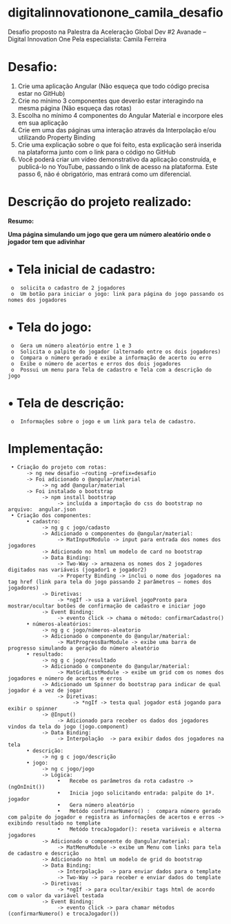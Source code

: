 # digitalinnovationone_camila_desafio
Desafio proposto na Palestra da Aceleração Global Dev #2 Avanade – Digital Innovation One Pela especialista: Camila Ferreira

# Desafio:
1) Crie uma aplicação Angular (Não esqueça que todo código precisa estar no GitHub)
2) Crie no mínimo 3 componentes que deverão estar interagindo na mesma página (Não esqueça das rotas)
3) Escolha no mínimo 4 componentes do Angular Material e incorpore eles em sua aplicação
4) Crie em uma das páginas uma interação através da Interpolação e/ou utilizando Property Binding
5) Crie uma explicação sobre o que foi feito, esta explicação será inserida na plataforma junto com o link para o código no GitHub
6) Você poderá criar um vídeo demonstrativo da aplicação construída, e publicá-lo no YouTube, passando o link de acesso na plataforma. 
Este passo 6, não é obrigatório, mas entrará como um diferencial.


# Descrição do projeto realizado:

**Resumo:**

**Uma página simulando um jogo que gera um número aleatório onde o jogador tem que adivinhar**

# •	Tela inicial de cadastro:  
     o	solicita o cadastro de 2 jogadores
     o	Um botão para iniciar o jogo: link para página do jogo passando os nomes dos jogadores
# •	Tela do jogo:
     o	Gera um número aleatório entre 1 e 3
     o	Solicita o palpite do jogador (alternado entre os dois jogadores)
     o	Compara o número gerado e exibe a informação de acerto ou erro
     o	Exibe o número de acertos e erros dos dois jogadores
     o	Possui um menu para Tela de cadastro e Tela com a descrição do jogo
# •	Tela de descrição:
     o	Informações sobre o jogo e um link para tela de cadastro.
     
# Implementação:
     • Criação do projeto com rotas:
          -> ng new desafio –routing –prefix=desafio
          -> Foi adicionado o @angular/material
               -> ng add @angular/material
          -> Foi instalado o bootstrap
               -> npm install bootstrap
                    -> incluída a importação do css do bootstrap no arquivo:  angular.json
     • Criação dos componentes:
          • cadastro: 
               -> ng g c jogo/cadasto
               -> Adicionado o componentes do @angular/material:
                    -> MatInputModulo -> input para entrada dos nomes dos jogadores
               -> Adicionado no html um modelo de card no bootstrap
               -> Data Binding:
                    -> Two-Way -> armazena os nomes dos 2 jogadores digitados nas variáveis (jogador1 e jogador2)
                    -> Property Binding -> inclui o nome dos jogadores na tag href (link para tela do jogo passando 2 parâmetros – nomes dos jogadores)
               -> Diretivas:
                    -> *ngIf -> usa a variável jogoPronto para mostrar/ocultar botões de confirmação de cadastro e iniciar jogo
               -> Event Binding:
                    -> evento click -> chama o método: confirmarCadastro()
          • números-aleatórios:
               -> ng g c jogo/números-aleatorio
               -> Adicionado o componente do @angular/material:
                    -> MatProgressBarModule -> exibe uma barra de progresso simulando a geração do número aleatório
          • resultado:
               -> ng g c jogo/resultado
               -> Adicionado o componente do @angular/material:
                    -> MatGridListModule -> exibe um grid com os nomes dos jogadores e número de acertos e erros
               -> Adicionado um Spinner do bootstrap para indicar de qual jogador é a vez de jogar
                    -> Diretivas:
                         -> *ngIf -> testa qual jogador está jogando para exibir o spinner 
               -> @Input()
                    -> Adicionado para receber os dados dos jogadores vindos da tela do jogo (jogo.component)
               -> Data Binding:
                    -> Interpolação  -> para exibir dados dos jogadores na tela
          • descrição:
               -> ng g c jogo/descrição
          • jogo:
               -> ng c jogo/jogo
               -> Lógica:
                    •	Recebe os parâmetros da rota cadastro -> (ngOnInit())
                    •	Inicia jogo solicitando entrada: palpite do 1º. jogador
                    •	Gera número aleatório
                    •	Metódo confirmarNumero() :  compara número gerado com palpite do jogador e registra as informações de acertos e erros -> exibindo resultado no template
                    •	Metódo trocaJogador(): reseta variáveis e alterna jogadores
               -> Adicionado o componente do @angular/material:
                    -> MatMenuModule -> exibe um Menu com links para tela de cadastro e descrição
               -> Adicionado no html um modelo de grid do bootstrap
               -> Data Binding:
                    -> Interpolação  -> para enviar dados para o template
                    -> Two-Way -> para receber e enviar dados do template
               -> Diretivas:
                    -> *ngIf -> para ocultar/exibir tags html de acordo com o valor da variável testada
               -> Event Binding:
                    -> evento click -> para chamar métodos (confirmarNumero() e trocaJogador())


